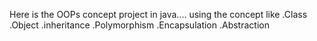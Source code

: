 Here is the OOPs concept project in java....
using the concept like 
.Class
.Object
.inheritance
.Polymorphism
.Encapsulation
.Abstraction





